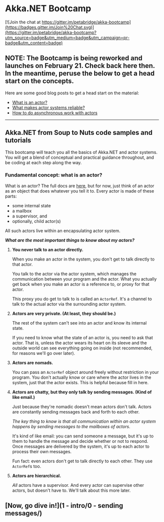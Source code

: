 # Akka.NET Bootcamp

[![Join the chat at https://gitter.im/petabridge/akka-bootcamp](https://badges.gitter.im/Join%20Chat.svg)](https://gitter.im/petabridge/akka-bootcamp?utm_source=badge&utm_medium=badge&utm_campaign=pr-badge&utm_content=badge)

## NOTE: The Bootcamp is being reworked and launches on February 21. Check back here then. In the meantime, peruse the below to get a head start on the concepts. 

Here are some good blog posts to get a head start on the material:
- [What is an actor?](http://petabridge.com/blog/akkadotnet-what-is-an-actor/)
- [What makes actor systems reliable?](http://petabridge.com/blog/how-actors-recover-from-failure-hierarchy-and-supervision/)
- [How to do asynchronous work with actors](http://petabridge.com/blog/akkadotnet-async-actors-using-pipeto/)

*****

## Akka.NET from Soup to Nuts code samples and tutorials

This bootcamp will teach you all the basics of Akka.NET and actor systems. You will get a blend of conceptual and practical guidance throughout, and be coding at each step along the way. 

### Fundamental concept: what is an actor?
What is an actor? The full docs are [here](https://akkadotnet.github.io/wiki/Actors), but for now, just think of an actor as an object that does whatever you tell it to. Every actor is made of these parts:

- some internal state
- a mailbox
- a supervisor, and
- optionally, child actor(s)

All such actors live within an encapsulating actor system. 

***What are the most important things to know about my actors?***

1. **You never talk to an actor directly.**

	When you make an actor in the system, you don't get to talk directly to that actor. 

	You talk to the actor via the actor system, which manages the communication between your program and the actor. What you actually get back when you make an actor is a reference to, or proxy for that actor. 

	This proxy you do get to talk to is called an `ActorRef`. It's a channel to talk to the actual actor via the surrounding actor system.

1. **Actors are very private. (At least, they should be.)**

	The rest of the system can't see into an actor and know its internal state.
	
	If you need to know what the state of an actor is, you need to ask that actor. That is, unless the actor wears its heart on its sleeve and the outside world can see everything going on inside (not recommended, for reasons we'll go over later).

1. **Actors are nomads.**

	You can pass an `ActorRef` object around freely without restriction in your program. You don't actually know or care where the actor lives in the system, just that the actor exists. This is helpful because fill in here.

1. **Actors are chatty, but they only talk by sending messages. (Kind of like email.)**

	Just because they're nomadic doesn't mean actors don't talk. Actors are constantly sending messages back and forth to each other.

	*The key thing to know is that all communication within an actor system happens by sending messages to the mailboxes of actors*. 

	It's kind of like email: you can send someone a message, but it's up to them to handle the message and decide  whether or not to respond. Once messages are delivered by the system, it's up to each actor to process their own messages.

	Fun fact: even actors don't get to talk directly to each other. They use `ActorRef`s too.

1. **Actors are hierarchical.**

	*All* actors have a supervisor. And every actor can supervise other actors, but doesn't have to. We'll talk about this more later.
	


## [Now, go dive in!](1 - intro/0 - sending messages/)
